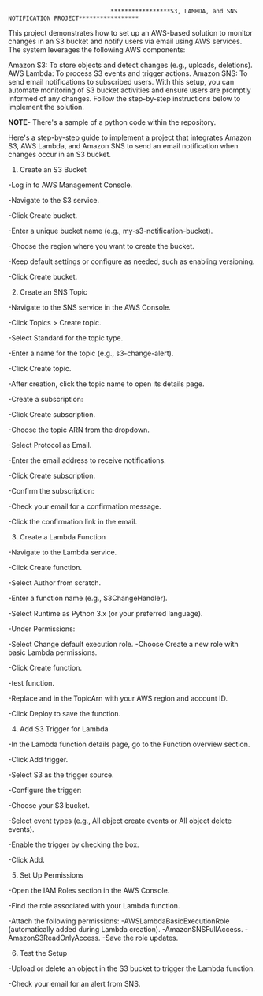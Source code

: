                                  *****************S3, LAMBDA, and SNS NOTIFICATION PROJECT*****************


This project demonstrates how to set up an AWS-based solution to monitor changes in an S3 bucket and notify users via email using AWS services. The system leverages the following AWS components:

Amazon S3: To store objects and detect changes (e.g., uploads, deletions).
AWS Lambda: To process S3 events and trigger actions.
Amazon SNS: To send email notifications to subscribed users.
With this setup, you can automate monitoring of S3 bucket activities and ensure users are promptly informed of any changes. Follow the step-by-step instructions below to implement the solution.

**NOTE**- There's a sample of a python code within the repository.


Here's a step-by-step guide to implement a project that integrates Amazon S3, AWS Lambda, and Amazon SNS to send an email notification when changes occur in an S3 bucket.

1. Create an S3 Bucket

-Log in to AWS Management Console.

-Navigate to the S3 service.

-Click Create bucket.

-Enter a unique bucket name (e.g., my-s3-notification-bucket).

-Choose the region where you want to create the bucket.

-Keep default settings or configure as needed, such as enabling versioning.

-Click Create bucket.



2. Create an SNS Topic

-Navigate to the SNS service in the AWS Console.

-Click Topics > Create topic.

-Select Standard for the topic type.

-Enter a name for the topic (e.g., s3-change-alert).

-Click Create topic.

-After creation, click the topic name to open its details page.

-Create a subscription:

-Click Create subscription.

-Choose the topic ARN from the dropdown.

-Select Protocol as Email.

-Enter the email address to receive notifications.

-Click Create subscription.

-Confirm the subscription:

-Check your email for a confirmation message.

-Click the confirmation link in the email.


3. Create a Lambda Function

-Navigate to the Lambda service.

-Click Create function.

-Select Author from scratch.

-Enter a function name (e.g., S3ChangeHandler).

-Select Runtime as Python 3.x (or your preferred language).

-Under Permissions:

  -Select Change default execution role.
  -Choose Create a new role with basic Lambda permissions.

-Click Create function.

-test function.

-Replace <region> and <account-id> in the TopicArn with your AWS region and account ID.

-Click Deploy to save the function.



4. Add S3 Trigger for Lambda

-In the Lambda function details page, go to the Function overview section.

-Click Add trigger.

-Select S3 as the trigger source.

-Configure the trigger:

-Choose your S3 bucket.

-Select event types (e.g., All object create events or All object delete events).

-Enable the trigger by checking the box.

-Click Add.




5. Set Up Permissions

-Open the IAM Roles section in the AWS Console.

-Find the role associated with your Lambda function.

-Attach the following permissions:
  -AWSLambdaBasicExecutionRole (automatically added during Lambda creation).
  -AmazonSNSFullAccess.
  -AmazonS3ReadOnlyAccess.
-Save the role updates.



6. Test the Setup

-Upload or delete an object in the S3 bucket to trigger the Lambda function.

-Check your email for an alert from SNS.